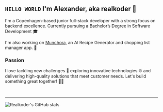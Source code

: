 ## `HELLO WORLD` I'm Alexander, aka realkoder 👋

I'm a Copenhagen-based junior full-stack developer with a strong focus on backend excellence. Currently pursuing a Bachelor’s Degree in Software Development 🎓

I'm also working on [Munchora](https://munchora.pro), an AI Recipe Generator and shopping list manager app. 🌟

### Passion
I love tackling new challenges 💪 exploring innovative technologies 🌐 and delivering high-quality solutions that meet customer needs. Let's build something great together! 🚀✨

<br>

<hr>

<img 
  align="left" 
  alt="Realkoder's GitHub stats" 
  src="http://github-stats-nine-eta.vercel.app/api?username=realkoder&show_icons=true&hide_border=true&theme=dracula&include_all_commits=true" 
/>

<!-- ![Top Langs](https://github-stats-nine-eta.vercel.app/api/top-langs/?username=realkoder&include_all_commits=true&theme=dracula&hide_border=true) -->
